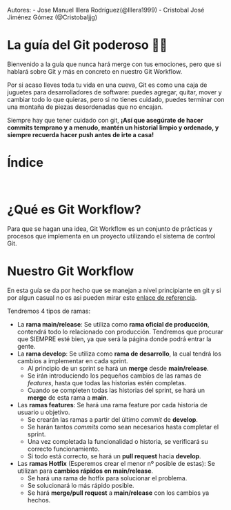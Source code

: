 Autores:
    - Jose Manuel Illera Rodríguez(@Illera1999)
    - Cristobal José Jiménez Gómez (@Cristobaljjg)

# La guía del Git poderoso 💪🏼

Bienvenido a la guía que nunca hará merge con tus emociones, pero que si hablará sobre Git y más en concreto en nuestro Git Workflow.

Por si acaso lleves toda tu vida en una cueva, Git es como una caja de juguetes para desarrolladores de software: puedes agregar, quitar, mover y cambiar todo lo que quieras, pero si no tienes cuidado, puedes terminar con una montaña de piezas desordenadas que no encajan.

Siempre hay que tener cuidado con git, **¡Así que asegúrate de hacer commits temprano y a menudo, mantén un historial limpio y ordenado, y siempre recuerda hacer push antes de irte a casa!**

# Índice

<br>

# ¿Qué es Git Workflow?

Para que se hagan una idea, Git Workflow es un conjunto de prácticas y procesos que implementa en un proyecto utilizando el sistema de control Git.

# Nuestro Git Workflow

En esta guía se da por hecho que se manejan a nivel principiante en git y si por algun casual no es asi pueden mirar este [enlace de referencia](https://git-scm.com/docs).

Tendremos 4 tipos de ramas:

* La **rama main/release**: Se utiliza como **rama oficial de producción**, contendrá todo lo relacionado con producción. Tendremos que procurar que SIEMPRE esté bien, ya que será la página donde podrá entrar la gente.
* La **rama develop**: Se utiliza como **rama de desarrollo**, la cual tendrá los cambios a implementar en cada sprint.
  * Al principio de un sprint se hará un **merge** desde **main/release**.
  * Se irán introduciendo los pequeños cambios de las ramas de *features*, hasta que todas las historias estén completas.
  * Cuando se completen todas las historias del sprint, se hará un **merge** de esta rama a **main**.
* Las **ramas features**: Se hará una rama feature por cada historia de usuario u objetivo.
  * Se crearán las ramas a partir del último *commit* de **develop**.
  * Se harán tantos *commits* como sean necesarios hasta completar el sprint.
  * Una vez completada la funcionalidad o historia, se verificará su correcto funcionamiento.
  * Si todo está correcto, se hará un **pull request** hacia **develop**.
* Las **ramas Hotfix** (Esperemos crear el menor nº posible de estas): Se utilizan para **cambios rápidos en main/release**.
  * Se hará una rama de hotfix para solucionar el problema.
  * Se solucionará lo más rápido posible.
  * Se hará **merge/pull request** a **main/release** con los cambios ya hechos.
